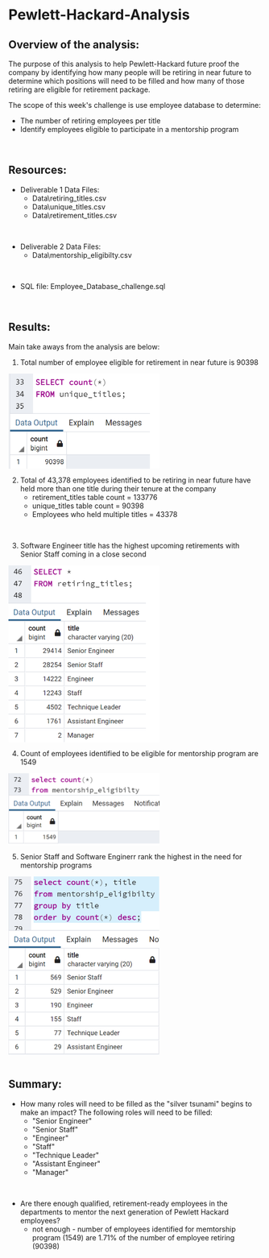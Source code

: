 # Pewlett-Hackard-Analysis

## Overview of the analysis:
The purpose of this analysis to help Pewlett-Hackard future proof the company by identifying how many people will be retiring in near future to determine which positions will need to be filled and how many of those retiring are eligible for retirement package.
</br>

The scope of this week's challenge is use employee database to determine:
- The number of retiring employees per title
- Identify employees eligible to participate in a mentorship program
</br>

## Resources:
- Deliverable 1 Data Files: 
    - Data\retiring_titles.csv
    - Data\unique_titles.csv
    - Data\retirement_titles.csv
    
</br>

- Deliverable 2 Data Files:
    -  Data\mentorship_eligibilty.csv
</br>
 
- SQL file: Employee_Database_challenge.sql
</br>

## Results:
Main take aways from the analysis are below:
1) Total number of employee eligible for retirement in near future is 90398
<img src="Images\retiring_employee_count.png" width=300 align=center>
</br>

2) Total of 43,378 employees identified to be retiring in near future have held more than one title during their tenure at the company
    - retirement_titles table count = 133776
    - unique_titles table count = 90398
    - Employees who held multiple titles = 43378
</br>

3) Software Engineer title has the highest upcoming retirements with Senior Staff coming in a close second
<img src="Images\Total_retirements_by_titles.png" width=300 align=center>
</br>

4) Count of employees identified to be eligible for mentorship program are 1549
<img src="Images\mentorship_eligibility.png" width=300 align=center>
</br>


5) Senior Staff and Software Enginerr rank the highest in the need for mentorship programs
<img src="Images\mentorship_eligibility_by_title.png" width=300 align=center>
</br>

</br>

## Summary:
- How many roles will need to be filled as the "silver tsunami" begins to make an impact?
The following roles will need to be filled:
  - "Senior Engineer"
  - "Senior Staff"
  - "Engineer"
  - "Staff"
  - "Technique Leader"
  - "Assistant Engineer"
  - "Manager"
  
</br>

- Are there enough qualified, retirement-ready employees in the departments to mentor the next generation of Pewlett Hackard employees?
  - not enough - number of employees identified for memtorship program (1549) are 1.71% of the number of employee retiring (90398)

</br>
